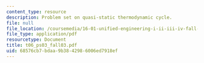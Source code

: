 ```yaml
---
content_type: resource
description: Problem set on quasi-static thermodynamic cycle.
file: null
file_location: /coursemedia/16-01-unified-engineering-i-ii-iii-iv-fall-2005-spring-2006/68576cb7bdaa9b3842986006ed7918ef_t06_ps03_fall03.pdf
file_type: application/pdf
resourcetype: Document
title: t06_ps03_fall03.pdf
uid: 68576cb7-bdaa-9b38-4298-6006ed7918ef
---
```

